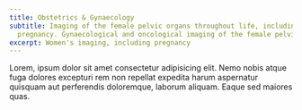 ```yaml
---
title: Obstetrics & Gynaecology
subtitle: Imaging of the female pelvic organs throughout life, including during
  pregnancy. Gynaecological and oncological imaging of the female pelvis.
excerpt: Women's imaging, including pregnancy
---
```



Lorem, ipsum dolor sit amet consectetur adipisicing elit. Nemo nobis atque fuga dolores excepturi rem non repellat expedita harum aspernatur quisquam aut perferendis doloremque, laborum aliquam. Eaque sed maiores quas.[](https://github.com/ "GitHub")